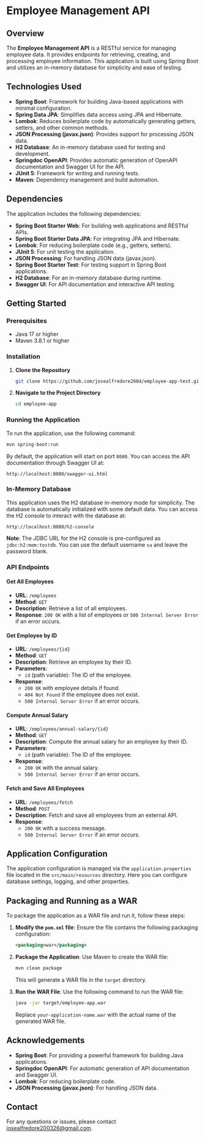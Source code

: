 # Employee Management API

## Overview

The **Employee Management API** is a RESTful service for managing employee data. It provides endpoints for retrieving, creating, and processing employee information. This application is built using Spring Boot and utilizes an in-memory database for simplicity and ease of testing.

## Technologies Used

- **Spring Boot**: Framework for building Java-based applications with minimal configuration.
- **Spring Data JPA**: Simplifies data access using JPA and Hibernate.
- **Lombok**: Reduces boilerplate code by automatically generating getters, setters, and other common methods.
- **JSON Processing (javax.json)**: Provides support for processing JSON data.
- **H2 Database**: An in-memory database used for testing and development.
- **Springdoc OpenAPI**: Provides automatic generation of OpenAPI documentation and Swagger UI for the API.
- **JUnit 5**: Framework for writing and running tests.
- **Maven**: Dependency management and build automation.

## Dependencies

The application includes the following dependencies:

- **Spring Boot Starter Web**: For building web applications and RESTful APIs.
- **Spring Boot Starter Data JPA**: For integrating JPA and Hibernate.
- **Lombok**: For reducing boilerplate code (e.g., getters, setters).
- **JUnit 5**: For unit testing the application.
- **JSON Processing**: For handling JSON data (javax.json).
- **Spring Boot Starter Test**: For testing support in Spring Boot applications.
- **H2 Database**: For an in-memory database during runtime.
- **Swagger UI**: For API documentation and interactive API testing.

## Getting Started

### Prerequisites

- Java 17 or higher
- Maven 3.8.1 or higher

### Installation

1. **Clone the Repository**

   ```bash
   git clone https://github.com/josealfredore2604/employee-app-test.git
   ```

2. **Navigate to the Project Directory**

   ```bash
   cd employee-app
   ```

### Running the Application

To run the application, use the following command:

```bash
mvn spring-boot:run
```

By default, the application will start on port `8080`. You can access the API documentation through Swagger UI at:

```
http://localhost:8080/swagger-ui.html
```

### In-Memory Database

This application uses the H2 database in-memory mode for simplicity. The database is automatically initialized with some default data. You can access the H2 console to interact with the database at:

```
http://localhost:8080/h2-console
```

**Note**: The JDBC URL for the H2 console is pre-configured as `jdbc:h2:mem:testdb`. You can use the default username `sa` and leave the password blank.

### API Endpoints

#### Get All Employees

- **URL**: `/employees`
- **Method**: `GET`
- **Description**: Retrieve a list of all employees.
- **Response**: `200 OK` with a list of employees or `500 Internal Server Error` if an error occurs.

#### Get Employee by ID

- **URL**: `/employees/{id}`
- **Method**: `GET`
- **Description**: Retrieve an employee by their ID.
- **Parameters**:
  - `id` (path variable): The ID of the employee.
- **Response**:
  - `200 OK` with employee details if found.
  - `404 Not Found` if the employee does not exist.
  - `500 Internal Server Error` if an error occurs.

#### Compute Annual Salary

- **URL**: `/employees/annual-salary/{id}`
- **Method**: `GET`
- **Description**: Compute the annual salary for an employee by their ID.
- **Parameters**:
  - `id` (path variable): The ID of the employee.
- **Response**:
  - `200 OK` with the annual salary.
  - `500 Internal Server Error` if an error occurs.

#### Fetch and Save All Employees

- **URL**: `/employees/fetch`
- **Method**: `POST`
- **Description**: Fetch and save all employees from an external API.
- **Response**:
  - `200 OK` with a success message.
  - `500 Internal Server Error` if an error occurs.

## Application Configuration

The application configuration is managed via the `application.properties` file located in the `src/main/resources` directory. Here you can configure database settings, logging, and other properties.

## Packaging and Running as a WAR

To package the application as a WAR file and run it, follow these steps:

1. **Modify the `pom.xml` file**: Ensure the file contains the following packaging configuration:

    ```xml
    <packaging>war</packaging>
    ```

2. **Package the Application**: Use Maven to create the WAR file:

    ```bash
    mvn clean package
    ```

   This will generate a WAR file in the `target` directory.

3. **Run the WAR File**: Use the following command to run the WAR file:

    ```bash
    java -jar target/employee-app.war
    ```

   Replace `your-application-name.war` with the actual name of the generated WAR file.

## Acknowledgements

- **Spring Boot**: For providing a powerful framework for building Java applications.
- **Springdoc OpenAPI**: For automatic generation of API documentation and Swagger UI.
- **Lombok**: For reducing boilerplate code.
- **JSON Processing (javax.json)**: For handling JSON data.

## Contact

For any questions or issues, please contact [josealfredore200326@gmail.com](mailto:josealfredore200326@gmail.com).
```